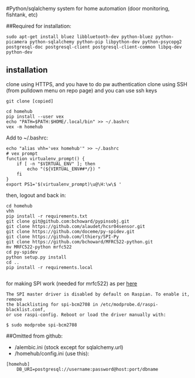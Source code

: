 #Python/sqlalchemy system for home automation (door monitoring, fishtank, etc)


##Required for installation:
```
sudo apt-get install bluez libbluetooth-dev python-bluez python-picamera python-sqlalchemy python-pip libpython-dev python-psycopg2 postgresql-doc postgresql-client postgresql-client-common libpq-dev python-dev
```

## installation

clone using HTTPS, and you have to do pw authentication
clone using SSH (from pulldown menu on repo page) and you can use ssh keys

```
git clone [copied]

cd homehub
pip install --user vex
echo "PATH=$PATH:$HOME/.local/bin" >> ~/.bashrc
vex -m homehub
```
Add to ~/.bashrc:
```
echo "alias vhh='vex homehub'" >> ~/.bashrc
# vex prompt
function virtualenv_prompt() {
    if [ -n "$VIRTUAL_ENV" ]; then
        echo "(${VIRTUAL_ENV##*/}) "
    fi
}
export PS1='$(virtualenv_prompt)\u@\H:\w\$ '
```
then, logout and back in:
```
cd homehub
vhh
pip install -r requirements.txt
git clone git@github.com:bchoward/pypinsobj.git
git clone https://github.com/alaudet/hcsr04sensor.git
git clone https://github.com/doceme/py-spidev.git
git clone https://github.com/lthiery/SPI-Py
git clone https://github.com/bchoward/MFRC522-python.git
mv MRFC522-python mrfc522
cd py-spidev
python setup.py install
cd ..
pip install -r requirements.local


```

for making SPI work (needed for mrfc522) as per
[here](https://www.raspberrypi.org/documentation/hardware/raspberrypi/spi/README.md)
```
The SPI master driver is disabled by default on Raspian. To enable it, remove
the blacklisting for spi-bcm2708 in /etc/modprobe.d/raspi-blacklist.conf,
or use raspi-config. Reboot or load the driver manually with:

$ sudo modprobe spi-bcm2708
```


##Omitted from github:
- /alembic.ini (stock except for sqlalchemy.url)
- /homehub/config.ini (use this):
```
[homehub]
    DB_URI=postgresql://username:password@host:port/dbname
```
